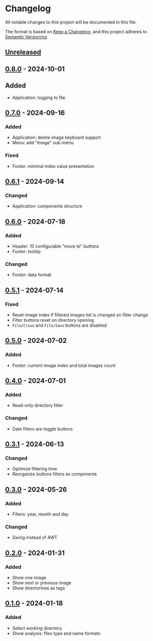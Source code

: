 # Changelog

All notable changes to this project will be documented in this file.

The format is based on [Keep a Changelog](https://keepachangelog.com/en/1.0.0/),
and this project adheres to [Semantic Versioning](https://semver.org/spec/v2.0.0.html).

## [Unreleased]

## [0.8.0] - 2024-10-01

## Added

- Application: logging to file

## [0.7.0] - 2024-09-16

### Added

- Application: delete image keyboard support
- Menu: add "Image" sub-menu

### Fixed

- Footer: minimal index value presentation

## [0.6.1] - 2024-09-14

### Changed

- Application: components structure

## [0.6.0] - 2024-07-18

### Added

- Header: 10 configurable "move to" buttons
- Footer: tooltip

### Changed

- Footer: data format

## [0.5.1] - 2024-07-14

### Fixed

- Reset image index if filtered images list is changed on filter change
- Filter buttons reset on directory opening
- `File/Close` and `File/Save` buttons are disabled

## [0.5.0] - 2024-07-02

### Added

- Footer: current image index and total images count

## [0.4.0] - 2024-07-01

### Added

- Read-only directory filter

### Changed

- Date filters are toggle buttons

## [0.3.1] - 2024-06-13

### Changed

- Optimize filtering time
- Reorganize buttons filters as components

## [0.3.0] - 2024-05-26

### Added

- Filters: year, month and day

### Changed

- Swing instead of AWT

## [0.2.0] - 2024-01-31

### Added

- Show one image
- Show next or previous image
- Show directorines as tags

## [0.1.0] - 2024-01-18

### Added

- Select working directory
- Show analysis: files type and name formats

[Unreleased]: https://github.com/vikian050194/tart/compare/v0.8.0...HEAD
[0.8.0]: https://github.com/vikian050194/tart/compare/v0.7.0...v0.8.0
[0.7.0]: https://github.com/vikian050194/tart/compare/v0.6.1...v0.7.0
[0.6.1]: https://github.com/vikian050194/tart/compare/v0.6.0...v0.6.1
[0.6.0]: https://github.com/vikian050194/tart/compare/v0.5.1...v0.6.0
[0.5.1]: https://github.com/vikian050194/tart/compare/v0.5.0...v0.5.1
[0.5.0]: https://github.com/vikian050194/tart/compare/v0.4.0...v0.5.0
[0.4.0]: https://github.com/vikian050194/tart/compare/v0.3.1...v0.4.0
[0.3.1]: https://github.com/vikian050194/tart/compare/v0.3.0...v0.3.1
[0.3.0]: https://github.com/vikian050194/tart/compare/v0.2.0...v0.3.0
[0.2.0]: https://github.com/vikian050194/tart/compare/v0.1.0...v0.2.0
[0.1.0]: https://github.com/vikian050194/tart/releases/tag/v0.1.0
